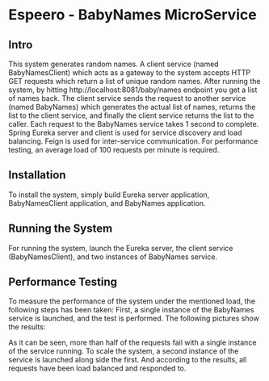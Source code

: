 # Espeero - BabyNames MicroService
## Intro
This system generates random names. A client service (named BabyNamesClient) which acts as a gateway to the system accepts HTTP GET requests which return a list of unique random names. After running the system, by hitting http://localhost:8081/baby/names endpoint you get a list of names back. The client service sends the request to another service (named BabyNames) which generates the actual list of names, returns the list to the client service, and finally the client service returns the list to the caller.
Each request to the BabyNames service takes 1 second to complete.
Spring Eureka server and client is used for service discovery and load balancing. Feign is used for inter-service communication.
For performance testing, an average load of 100 requests per minute is required.

## Installation
To install the system, simply build Eureka server application, BabyNamesClient application, and BabyNames application.

## Running the System
For running the system, launch the Eureka server, the client service (BabyNamesClient), and two instances of BabyNames service.

## Performance Testing
To measure the performance of the system under the mentioned load, the following steps has been taken:
First, a single instance of the BabyNames service is launched, and the test is performed. The following pictures show the results:

As it can be seen, more than half of the requests fail with a single instance of the service running. To scale the system, a second instance of the service is launched along side the first. And according to the results, all requests have been load balanced and responded to.
